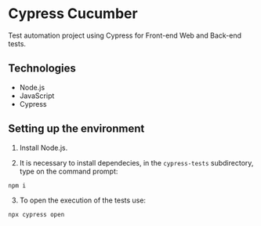 # Cypress Cucumber

Test automation project using Cypress for Front-end Web and Back-end tests.

## Technologies

- Node.js
- JavaScript
- Cypress

## Setting up the environment

1. Install Node.js.

2. It is necessary to install dependecies, in the `cypress-tests` subdirectory, type on the command prompt:
```
npm i
```
3. To open the execution of the tests use: 
```
npx cypress open
```